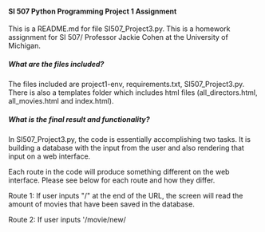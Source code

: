 #### SI 507 Python Programming Project 1 Assignment
This is a README.md for file SI507_Project3.py. This is a homework assignment for SI 507/ Professor Jackie Cohen at the University of Michigan.

##### What are the files included?
The files included are project1-env, requirements.txt, SI507_Project3.py. There is also a templates folder which includes html files (all_directors.html, all_movies.html and index.html).

##### What is the final result and functionality?
In SI507_Project3.py, the code is essentially accomplishing two tasks. It is building a database with the input from the user and also rendering that input on a web interface.

Each route in the code will produce something different on the web interface. Please see below for each route and how they differ.

Route 1: If user inputs "/" at the end of the URL, the screen will read the amount of movies that have been saved in the database.

Route 2: If user inputs '/movie/new/<title>/<director>/<genre>/' an  original  movie title, director and genre that is not yet in the database, the screen will read "New movie: {insert name of movie} by {insert name of director}". If the movie already exists, the user will be prompted so. If not, this new entry will be placed into the movie database.

Route 3: If the user inputs '/all_movies' at the end of the URL, the screen will read all the movies that have been inputted by the user. It is important to note that in this route, the all_movies.html template (from the templates folder) are being used to render the words on the screen. The template is utilizing information from a list that was created in the SI507_Project3 code.

As users are inputting information into the route, the database named sample_movies.db is being populated with this information.

##### How do you run this project?
Download Project3 on your local computer.
requirements.txt will indicate all the dependencies required for this project. Open the terminal and download all the dependencies by typing pip install -r requirements.txt.
